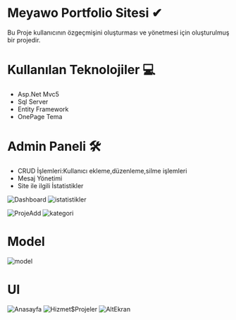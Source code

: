 # Meyawo Portfolio Sitesi ✔
Bu Proje kullanıcının özgeçmişini oluşturması  ve yönetmesi için oluşturulmuş bir projedir.

 # Kullanılan Teknolojiler 💻
<ul>
  <li>Asp.Net Mvc5</li>
  <li>Sql Server</li>
  <li>Entity Framework</li>
  <li>OnePage Tema</li>
</ul>

# Admin Paneli 🛠
<ul>
  <li>CRUD İşlemleri:Kullanıcı ekleme,düzenleme,silme işlemleri </li>
  <li>Mesaj Yönetimi</li>
  <li>Site ile ilgili İstatistikler</li>
</ul>

![Dashboard](https://github.com/elfrkn/Meyawo-Portfolio/assets/101409313/cb11a034-0d38-4449-8aa3-c4ee1683c17e)
![istatistikler](https://github.com/elfrkn/Meyawo-Portfolio/assets/101409313/64187e91-4cec-4f0a-94ad-914a390552d7)

![ProjeAdd](https://github.com/elfrkn/Meyawo-Portfolio/assets/101409313/669077a3-963e-430b-b67e-3c242b0c9ad1)
![kategori](https://github.com/elfrkn/Meyawo-Portfolio/assets/101409313/f1b52317-e0c2-4cf3-b7f8-c73fd237e800)


# Model
![model](https://github.com/elfrkn/Meyawo-Portfolio/assets/101409313/d1211017-e8c4-40e3-9018-1a8ecea2dbf7)

# UI 

![Anasayfa](https://github.com/elfrkn/Meyawo-Portfolio/assets/101409313/1ffeaee7-ed7a-47e3-9e16-5c91f18fcca0)
![Hizmet$Projeler](https://github.com/elfrkn/Meyawo-Portfolio/assets/101409313/dc802ee9-158b-4480-9168-991db4406d8c)
![AltEkran](https://github.com/elfrkn/Meyawo-Portfolio/assets/101409313/9be78d93-b0df-4da9-b79f-12b3c464cb8c)

